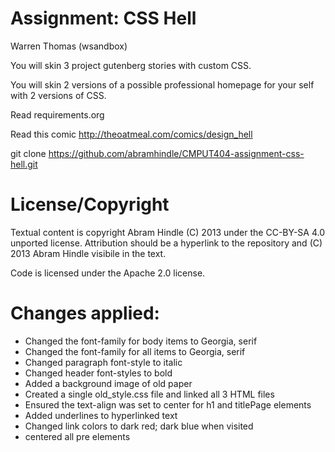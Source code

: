 Assignment: CSS Hell
====================

Warren Thomas (wsandbox)

You will skin 3 project gutenberg stories with custom CSS.

You will skin 2 versions of a possible professional homepage for your
self with 2 versions of CSS.

Read requirements.org

Read this comic http://theoatmeal.com/comics/design_hell

git clone https://github.com/abramhindle/CMPUT404-assignment-css-hell.git

License/Copyright
=================

Textual content is copyright Abram Hindle (C) 2013 under the CC-BY-SA
4.0 unported license. Attribution should be a hyperlink to the
repository and (C) 2013 Abram Hindle visibile in the text.

Code is licensed under the Apache 2.0 license.

Changes applied:
=================
- Changed the font-family for body items to Georgia, serif
- Changed the font-family for all items to Georgia, serif
- Changed paragraph font-style to italic
- Changed header font-styles to bold
- Added a background image of old paper
- Created a single old_style.css file and linked all 3 HTML files
- Ensured the text-align was set to center for h1 and titlePage elements
- Added underlines to hyperlinked text
- Changed link colors to dark red; dark blue when visited
- centered all pre elements 